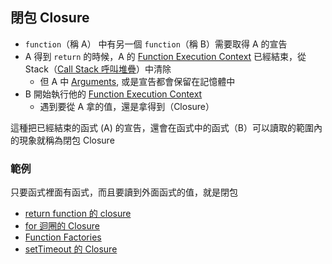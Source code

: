 ## 閉包 Closure
- `function`（稱 A） 中有另一個 `function`（稱 B）需要取得 A 的宣告
- A 得到 `return` 的時候，A 的 [Function Execution Context](Function%20Execution%20Context.md) 已經結束，從 Stack（[Call Stack 呼叫堆疊](Call%20Stack%20呼叫堆疊.md)）中清除
	- 但 A 中 [Arguments](Arguments.md), 或是宣告都會保留在記憶體中
- B 開始執行他的 [Function Execution Context](Function%20Execution%20Context.md)
	- 遇到要從 A 拿的值，還是拿得到（Closure）

這種把已經結束的函式 (A) 的宣告，還會在函式中的函式（B）可以讀取的範圍內的現象就稱為閉包 Closure

### 範例
只要函式裡面有函式，而且要讀到外面函式的值，就是閉包
- [return function 的 closure](return%20function%20的%20closure.md)
- [for 迴圈的 Closure](for%20迴圈的%20Closure.md)
- [Function Factories](Function%20Factories.md)
- [setTimeout 的 Closure](setTimeout%20的%20Closure.md)